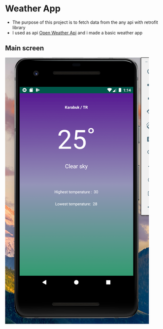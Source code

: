 # Weather App

- The purpose of this project is to fetch data from the any api with retrofit library
- I used as api [Open Weather Api](https://openweathermap.org/api) and i made a basic weather app

## Main screen

![Main Screen](https://github.com/ysnacrk/internProjects/blob/master/WeatherApp/anaEkran.png)
